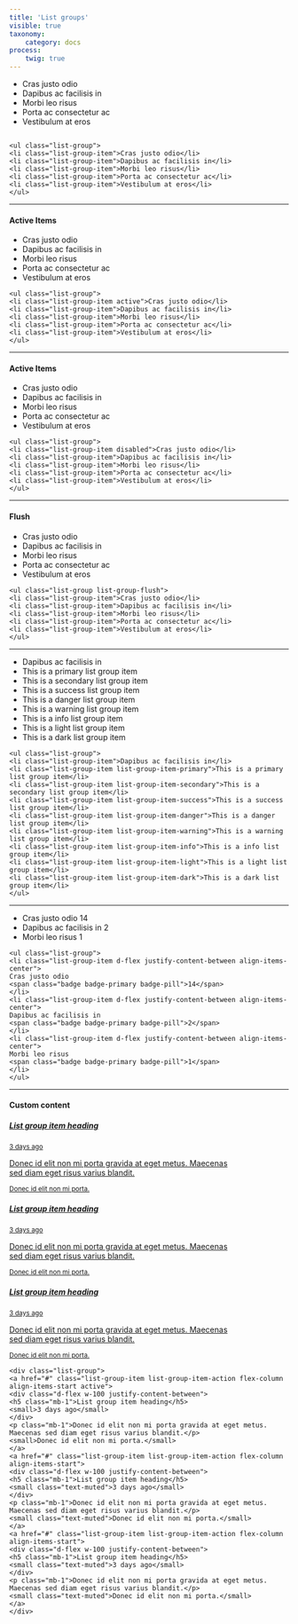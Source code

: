 ```yaml
---
title: 'List groups'
visible: true
taxonomy:
    category: docs
process:
    twig: true
---
```


<ul class="list-group">
<li class="list-group-item">Cras justo odio</li>
<li class="list-group-item">Dapibus ac facilisis in</li>
<li class="list-group-item">Morbi leo risus</li>
<li class="list-group-item">Porta ac consectetur ac</li>
<li class="list-group-item">Vestibulum at eros</li>
</ul>


<div class="highlight mt-4">
<pre><code class="language-html" data-lang="html">
<span class="nt">&lt;ul</span> <span class="na">class=</span><span class="s">"list-group"</span><span class="nt">&gt;</span>
<span class="nt">&lt;li</span> <span class="na">class=</span><span class="s">"list-group-item"</span><span class="nt">&gt;</span>Cras justo odio<span class="nt">&lt;/li&gt;</span>
<span class="nt">&lt;li</span> <span class="na">class=</span><span class="s">"list-group-item"</span><span class="nt">&gt;</span>Dapibus ac facilisis in<span class="nt">&lt;/li&gt;</span>
<span class="nt">&lt;li</span> <span class="na">class=</span><span class="s">"list-group-item"</span><span class="nt">&gt;</span>Morbi leo risus<span class="nt">&lt;/li&gt;</span>
<span class="nt">&lt;li</span> <span class="na">class=</span><span class="s">"list-group-item"</span><span class="nt">&gt;</span>Porta ac consectetur ac<span class="nt">&lt;/li&gt;</span>
<span class="nt">&lt;li</span> <span class="na">class=</span><span class="s">"list-group-item"</span><span class="nt">&gt;</span>Vestibulum at eros<span class="nt">&lt;/li&gt;</span>
<span class="nt">&lt;/ul&gt;</span>
</code></pre>
</div>


<hr />

<h4>Active Items</h4>


<ul class="list-group">
<li class="list-group-item active">Cras justo odio</li>
<li class="list-group-item">Dapibus ac facilisis in</li>
<li class="list-group-item">Morbi leo risus</li>
<li class="list-group-item">Porta ac consectetur ac</li>
<li class="list-group-item">Vestibulum at eros</li>
</ul>

<div class="highlight mt-4"><pre><code class="language-html" data-lang="html"><span class="nt">&lt;ul</span> <span class="na">class=</span><span class="s">"list-group"</span><span class="nt">&gt;</span>
<span class="nt">&lt;li</span> <span class="na">class=</span><span class="s">"list-group-item active"</span><span class="nt">&gt;</span>Cras justo odio<span class="nt">&lt;/li&gt;</span>
<span class="nt">&lt;li</span> <span class="na">class=</span><span class="s">"list-group-item"</span><span class="nt">&gt;</span>Dapibus ac facilisis in<span class="nt">&lt;/li&gt;</span>
<span class="nt">&lt;li</span> <span class="na">class=</span><span class="s">"list-group-item"</span><span class="nt">&gt;</span>Morbi leo risus<span class="nt">&lt;/li&gt;</span>
<span class="nt">&lt;li</span> <span class="na">class=</span><span class="s">"list-group-item"</span><span class="nt">&gt;</span>Porta ac consectetur ac<span class="nt">&lt;/li&gt;</span>
<span class="nt">&lt;li</span> <span class="na">class=</span><span class="s">"list-group-item"</span><span class="nt">&gt;</span>Vestibulum at eros<span class="nt">&lt;/li&gt;</span>
<span class="nt">&lt;/ul&gt;</span></code></pre></div>

<hr />

<h4>Active Items</h4>


<ul class="list-group">
<li class="list-group-item disabled">Cras justo odio</li>
<li class="list-group-item">Dapibus ac facilisis in</li>
<li class="list-group-item">Morbi leo risus</li>
<li class="list-group-item">Porta ac consectetur ac</li>
<li class="list-group-item">Vestibulum at eros</li>
</ul>

<div class="highlight mt-4"><pre><code class="language-html" data-lang="html"><span class="nt">&lt;ul</span> <span class="na">class=</span><span class="s">"list-group"</span><span class="nt">&gt;</span>
<span class="nt">&lt;li</span> <span class="na">class=</span><span class="s">"list-group-item disabled"</span><span class="nt">&gt;</span>Cras justo odio<span class="nt">&lt;/li&gt;</span>
<span class="nt">&lt;li</span> <span class="na">class=</span><span class="s">"list-group-item"</span><span class="nt">&gt;</span>Dapibus ac facilisis in<span class="nt">&lt;/li&gt;</span>
<span class="nt">&lt;li</span> <span class="na">class=</span><span class="s">"list-group-item"</span><span class="nt">&gt;</span>Morbi leo risus<span class="nt">&lt;/li&gt;</span>
<span class="nt">&lt;li</span> <span class="na">class=</span><span class="s">"list-group-item"</span><span class="nt">&gt;</span>Porta ac consectetur ac<span class="nt">&lt;/li&gt;</span>
<span class="nt">&lt;li</span> <span class="na">class=</span><span class="s">"list-group-item"</span><span class="nt">&gt;</span>Vestibulum at eros<span class="nt">&lt;/li&gt;</span>
<span class="nt">&lt;/ul&gt;</span></code></pre></div>


<hr />

<h4>Flush</h4>

<ul class="list-group list-group-flush">
<li class="list-group-item">Cras justo odio</li>
<li class="list-group-item">Dapibus ac facilisis in</li>
<li class="list-group-item">Morbi leo risus</li>
<li class="list-group-item">Porta ac consectetur ac</li>
<li class="list-group-item">Vestibulum at eros</li>
</ul>

<div class="highlight mt-4"><pre><code class="language-html" data-lang="html"><span class="nt">&lt;ul</span> <span class="na">class=</span><span class="s">"list-group list-group-flush"</span><span class="nt">&gt;</span>
<span class="nt">&lt;li</span> <span class="na">class=</span><span class="s">"list-group-item"</span><span class="nt">&gt;</span>Cras justo odio<span class="nt">&lt;/li&gt;</span>
<span class="nt">&lt;li</span> <span class="na">class=</span><span class="s">"list-group-item"</span><span class="nt">&gt;</span>Dapibus ac facilisis in<span class="nt">&lt;/li&gt;</span>
<span class="nt">&lt;li</span> <span class="na">class=</span><span class="s">"list-group-item"</span><span class="nt">&gt;</span>Morbi leo risus<span class="nt">&lt;/li&gt;</span>
<span class="nt">&lt;li</span> <span class="na">class=</span><span class="s">"list-group-item"</span><span class="nt">&gt;</span>Porta ac consectetur ac<span class="nt">&lt;/li&gt;</span>
<span class="nt">&lt;li</span> <span class="na">class=</span><span class="s">"list-group-item"</span><span class="nt">&gt;</span>Vestibulum at eros<span class="nt">&lt;/li&gt;</span>
<span class="nt">&lt;/ul&gt;</span></code></pre></div>

<hr />

<ul class="list-group">
<li class="list-group-item">Dapibus ac facilisis in</li>


<li class="list-group-item list-group-item-primary">This is a primary list group item</li>
<li class="list-group-item list-group-item-secondary">This is a secondary list group item</li>
<li class="list-group-item list-group-item-success">This is a success list group item</li>
<li class="list-group-item list-group-item-danger">This is a danger list group item</li>
<li class="list-group-item list-group-item-warning">This is a warning list group item</li>
<li class="list-group-item list-group-item-info">This is a info list group item</li>
<li class="list-group-item list-group-item-light">This is a light list group item</li>
<li class="list-group-item list-group-item-dark">This is a dark list group item</li>
</ul>

<div class="highlight mt-4"><pre><code class="language-html" data-lang="html"><span class="nt">&lt;ul</span> <span class="na">class=</span><span class="s">"list-group"</span><span class="nt">&gt;</span>
<span class="nt">&lt;li</span> <span class="na">class=</span><span class="s">"list-group-item"</span><span class="nt">&gt;</span>Dapibus ac facilisis in<span class="nt">&lt;/li&gt;</span>
<span class="nt">&lt;li</span> <span class="na">class=</span><span class="s">"list-group-item list-group-item-primary"</span><span class="nt">&gt;</span>This is a primary list group item<span class="nt">&lt;/li&gt;</span>
<span class="nt">&lt;li</span> <span class="na">class=</span><span class="s">"list-group-item list-group-item-secondary"</span><span class="nt">&gt;</span>This is a secondary list group item<span class="nt">&lt;/li&gt;</span>
<span class="nt">&lt;li</span> <span class="na">class=</span><span class="s">"list-group-item list-group-item-success"</span><span class="nt">&gt;</span>This is a success list group item<span class="nt">&lt;/li&gt;</span>
<span class="nt">&lt;li</span> <span class="na">class=</span><span class="s">"list-group-item list-group-item-danger"</span><span class="nt">&gt;</span>This is a danger list group item<span class="nt">&lt;/li&gt;</span>
<span class="nt">&lt;li</span> <span class="na">class=</span><span class="s">"list-group-item list-group-item-warning"</span><span class="nt">&gt;</span>This is a warning list group item<span class="nt">&lt;/li&gt;</span>
<span class="nt">&lt;li</span> <span class="na">class=</span><span class="s">"list-group-item list-group-item-info"</span><span class="nt">&gt;</span>This is a info list group item<span class="nt">&lt;/li&gt;</span>
<span class="nt">&lt;li</span> <span class="na">class=</span><span class="s">"list-group-item list-group-item-light"</span><span class="nt">&gt;</span>This is a light list group item<span class="nt">&lt;/li&gt;</span>
<span class="nt">&lt;li</span> <span class="na">class=</span><span class="s">"list-group-item list-group-item-dark"</span><span class="nt">&gt;</span>This is a dark list group item<span class="nt">&lt;/li&gt;</span>
<span class="nt">&lt;/ul&gt;</span></code></pre></div>

<hr />

<ul class="list-group">
<li class="list-group-item d-flex justify-content-between align-items-center">
Cras justo odio
<span class="badge badge-primary badge-pill">14</span>
</li>
<li class="list-group-item d-flex justify-content-between align-items-center">
Dapibus ac facilisis in
<span class="badge badge-primary badge-pill">2</span>
</li>
<li class="list-group-item d-flex justify-content-between align-items-center">
Morbi leo risus
<span class="badge badge-primary badge-pill">1</span>
</li>
</ul>

<div class="highlight mt-4"><pre><code class="language-html" data-lang="html"><span class="nt">&lt;ul</span> <span class="na">class=</span><span class="s">"list-group"</span><span class="nt">&gt;</span>
<span class="nt">&lt;li</span> <span class="na">class=</span><span class="s">"list-group-item d-flex justify-content-between align-items-center"</span><span class="nt">&gt;</span>
Cras justo odio
<span class="nt">&lt;span</span> <span class="na">class=</span><span class="s">"badge badge-primary badge-pill"</span><span class="nt">&gt;</span>14<span class="nt">&lt;/span&gt;</span>
<span class="nt">&lt;/li&gt;</span>
<span class="nt">&lt;li</span> <span class="na">class=</span><span class="s">"list-group-item d-flex justify-content-between align-items-center"</span><span class="nt">&gt;</span>
Dapibus ac facilisis in
<span class="nt">&lt;span</span> <span class="na">class=</span><span class="s">"badge badge-primary badge-pill"</span><span class="nt">&gt;</span>2<span class="nt">&lt;/span&gt;</span>
<span class="nt">&lt;/li&gt;</span>
<span class="nt">&lt;li</span> <span class="na">class=</span><span class="s">"list-group-item d-flex justify-content-between align-items-center"</span><span class="nt">&gt;</span>
Morbi leo risus
<span class="nt">&lt;span</span> <span class="na">class=</span><span class="s">"badge badge-primary badge-pill"</span><span class="nt">&gt;</span>1<span class="nt">&lt;/span&gt;</span>
<span class="nt">&lt;/li&gt;</span>
<span class="nt">&lt;/ul&gt;</span></code></pre></div>

<hr />

<h4>Custom content</h4>

<div class="list-group" style="max-width: 400px">
<a href="#" class="list-group-item list-group-item-action flex-column align-items-start active">
<div class="d-flex w-100 justify-content-between">
<h5 class="mb-1">List group item heading</h5>
<small>3 days ago</small>
</div>
<p class="mb-1">Donec id elit non mi porta gravida at eget metus. Maecenas sed diam eget risus varius blandit.</p>
<small>Donec id elit non mi porta.</small>
</a>
<a href="#" class="list-group-item list-group-item-action flex-column align-items-start">
<div class="d-flex w-100 justify-content-between">
<h5 class="mb-1">List group item heading</h5>
<small class="text-muted">3 days ago</small>
</div>
<p class="mb-1">Donec id elit non mi porta gravida at eget metus. Maecenas sed diam eget risus varius blandit.</p>
<small class="text-muted">Donec id elit non mi porta.</small>
</a>
<a href="#" class="list-group-item list-group-item-action flex-column align-items-start">
<div class="d-flex w-100 justify-content-between">
<h5 class="mb-1">List group item heading</h5>
<small class="text-muted">3 days ago</small>
</div>
<p class="mb-1">Donec id elit non mi porta gravida at eget metus. Maecenas sed diam eget risus varius blandit.</p>
<small class="text-muted">Donec id elit non mi porta.</small>
</a>
</div>

<div class="highlight mt-4"><pre><code class="language-html" data-lang="html"><span class="nt">&lt;div</span> <span class="na">class=</span><span class="s">"list-group"</span><span class="nt">&gt;</span>
<span class="nt">&lt;a</span> <span class="na">href=</span><span class="s">"#"</span> <span class="na">class=</span><span class="s">"list-group-item list-group-item-action flex-column align-items-start active"</span><span class="nt">&gt;</span>
<span class="nt">&lt;div</span> <span class="na">class=</span><span class="s">"d-flex w-100 justify-content-between"</span><span class="nt">&gt;</span>
<span class="nt">&lt;h5</span> <span class="na">class=</span><span class="s">"mb-1"</span><span class="nt">&gt;</span>List group item heading<span class="nt">&lt;/h5&gt;</span>
<span class="nt">&lt;small&gt;</span>3 days ago<span class="nt">&lt;/small&gt;</span>
<span class="nt">&lt;/div&gt;</span>
<span class="nt">&lt;p</span> <span class="na">class=</span><span class="s">"mb-1"</span><span class="nt">&gt;</span>Donec id elit non mi porta gravida at eget metus. Maecenas sed diam eget risus varius blandit.<span class="nt">&lt;/p&gt;</span>
<span class="nt">&lt;small&gt;</span>Donec id elit non mi porta.<span class="nt">&lt;/small&gt;</span>
<span class="nt">&lt;/a&gt;</span>
<span class="nt">&lt;a</span> <span class="na">href=</span><span class="s">"#"</span> <span class="na">class=</span><span class="s">"list-group-item list-group-item-action flex-column align-items-start"</span><span class="nt">&gt;</span>
<span class="nt">&lt;div</span> <span class="na">class=</span><span class="s">"d-flex w-100 justify-content-between"</span><span class="nt">&gt;</span>
<span class="nt">&lt;h5</span> <span class="na">class=</span><span class="s">"mb-1"</span><span class="nt">&gt;</span>List group item heading<span class="nt">&lt;/h5&gt;</span>
<span class="nt">&lt;small</span> <span class="na">class=</span><span class="s">"text-muted"</span><span class="nt">&gt;</span>3 days ago<span class="nt">&lt;/small&gt;</span>
<span class="nt">&lt;/div&gt;</span>
<span class="nt">&lt;p</span> <span class="na">class=</span><span class="s">"mb-1"</span><span class="nt">&gt;</span>Donec id elit non mi porta gravida at eget metus. Maecenas sed diam eget risus varius blandit.<span class="nt">&lt;/p&gt;</span>
<span class="nt">&lt;small</span> <span class="na">class=</span><span class="s">"text-muted"</span><span class="nt">&gt;</span>Donec id elit non mi porta.<span class="nt">&lt;/small&gt;</span>
<span class="nt">&lt;/a&gt;</span>
<span class="nt">&lt;a</span> <span class="na">href=</span><span class="s">"#"</span> <span class="na">class=</span><span class="s">"list-group-item list-group-item-action flex-column align-items-start"</span><span class="nt">&gt;</span>
<span class="nt">&lt;div</span> <span class="na">class=</span><span class="s">"d-flex w-100 justify-content-between"</span><span class="nt">&gt;</span>
<span class="nt">&lt;h5</span> <span class="na">class=</span><span class="s">"mb-1"</span><span class="nt">&gt;</span>List group item heading<span class="nt">&lt;/h5&gt;</span>
<span class="nt">&lt;small</span> <span class="na">class=</span><span class="s">"text-muted"</span><span class="nt">&gt;</span>3 days ago<span class="nt">&lt;/small&gt;</span>
<span class="nt">&lt;/div&gt;</span>
<span class="nt">&lt;p</span> <span class="na">class=</span><span class="s">"mb-1"</span><span class="nt">&gt;</span>Donec id elit non mi porta gravida at eget metus. Maecenas sed diam eget risus varius blandit.<span class="nt">&lt;/p&gt;</span>
<span class="nt">&lt;small</span> <span class="na">class=</span><span class="s">"text-muted"</span><span class="nt">&gt;</span>Donec id elit non mi porta.<span class="nt">&lt;/small&gt;</span>
<span class="nt">&lt;/a&gt;</span>
<span class="nt">&lt;/div&gt;</span></code></pre></div>